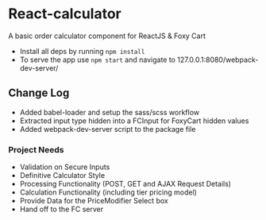 # React-calculator
A basic order calculator component for ReactJS & Foxy Cart
- Install all deps by running ```npm install```
- To serve the app use ```npm start``` and navigate to 127.0.0.1:8080/webpack-dev-server/

## Change Log
- Added babel-loader and setup the sass/scss workflow
- Extracted  input type hidden into a FCInput for FoxyCart hidden values
- Added webpack-dev-server script to the package file

### Project Needs
- Validation on Secure Inputs
- Definitive Calculator Style
- Processing Functionality (POST, GET and AJAX Request Details)
- Calculation Functionality (including tier pricing model)
- Provide Data for the PriceModifier Select box
- Hand off to the FC server
